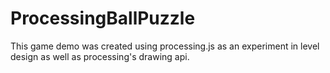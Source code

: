 # ProcessingBallPuzzle
This game demo was created using processing.js as an experiment in level design as well as processing's drawing api.
